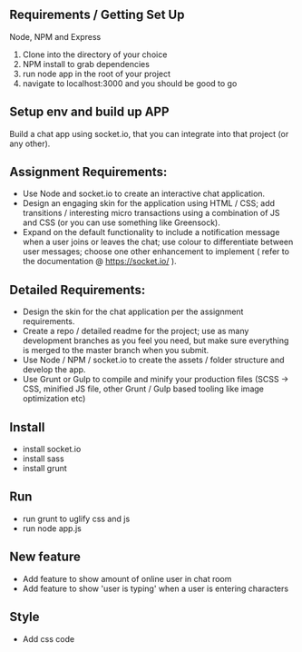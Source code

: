 ## Requirements / Getting Set Up
Node, NPM and Express

1. Clone into the directory of your choice
2. NPM install to grab dependencies
3. run node app in the root of your project
4. navigate to localhost:3000 and you should be good to go

## Setup env and build up APP
Build a chat app using socket.io, that you can integrate into that project (or any other).

## Assignment Requirements:

* Use Node and socket.io to create an interactive chat application.
* Design an engaging skin for the application using HTML / CSS; add transitions / interesting micro transactions using a combination of JS and CSS (or you can use something like Greensock).
* Expand on the default functionality to include a notification message when a user joins or leaves the chat; use colour to differentiate between user messages; choose one other enhancement to implement ( refer to the documentation @ https://socket.io/ ).

## Detailed Requirements:
* Design the skin for the chat application per the assignment requirements.
* Create a repo / detailed readme for the project; use as many development branches
as you feel you need, but make sure everything is merged to the master branch when
you submit.
* Use Node / NPM / socket.io to create the assets / folder structure and
develop the app.
* Use Grunt or Gulp to compile and minify your production files (SCSS -> CSS, minified
JS file, other Grunt / Gulp based tooling like image optimization etc)

## Install

* install socket.io
* install sass
* install grunt

## Run
* run grunt to uglify css and js
* run node app.js

## New feature
* Add feature to show amount of online user in chat room
* Add feature to show 'user is typing' when a user is entering characters

## Style
* Add css code
